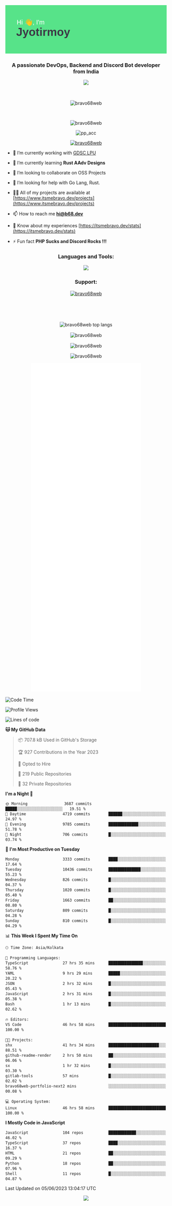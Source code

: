 <p align="center"><img src="header.png"></p>
<h3 align="center">A passionate DevOps, Backend and Discord Bot developer from India</h3>

<p align="center"><a href="https://discord.com/users/457039372009865226"><img src="https://lanyard-profile-readme.vercel.app/api/457039372009865226"></a></p>
                           
<br>
<p align="center"> <img src="https://komarev.com/ghpvc/?username=bravo68web&label=Profile%20views&color=0e75b6&style=flat" alt="bravo68web" /> </p>
<br>


<p align="center"><img src="https://github-profile-trophy.vercel.app/?username=bravo68web&theme=discord&column=3&row=2" alt="bravo68web" /> </p>
<p align="center"><img src="https://osu-embed.b68dev.xyz/pp_acc" alt="pp_acc" /> </p>

<p align="center"> <a href="https://twitter.com/bravo68web" target="blank"><img src="https://img.shields.io/twitter/follow/bravo68web?logo=twitter&style=for-the-badge" alt="bravo68web" /></a> </p>

- 🔭 I’m currently working with [GDSC LPU](https://gdsclpu.live/)

- 🌱 I’m currently learning **Rust AAdv Designs**

- 👯 I’m looking to collaborate on OSS Projects

- 🤝 I’m looking for help with Go Lang, Rust.

- 👨‍💻 All of my projects are available at [https://www.itsmebravo.dev/projects](https://www.itsmebravo.dev/projects)

<!-- - 💬 Ask me about **DF Techs** -->

- 📫 How to reach me **hi@b68.dev**

- 📄 Know about my experiences [https://itsmebravo.dev/stats](https://itsmebravo.dev/stats)

- ⚡ Fun fact **PHP Sucks and Discord Rocks !!!**

<h3 align="center">Languages and Tools:</h3>
<p align="center"> 
<img src="https://skillicons.dev/icons?i=aws,bash,c,cs,cpp,cloudflare,css,dart,devto,discord,bots,docker,electron,ember,emotion,express,fastapi,figma,firebase,flask,gcp,git,github,githubactions,go,gitlab,graphql,heroku,html,ai,ipfs,js,jest,linux,md,mastodon,mongodb,neovim,netlify,nextjs,nginx,nodejs,postgres,postman,powershell,py,react,redis,regex,replit,rocket,rust,sqlite,mysql,stackoverflow,styledcomponents,supabase,sentry,solidity,svg,tailwind,tauri,twitter,ts,unity,v,vercel,vim,vite,wasm,webpack,workers&perline=8&theme=dark" />
</p>

<h3 align="center">Support:</h3>
<p align="center"><a href="https://www.buymeacoffee.com/bravo68web"> <img align="center" src="https://cdn.buymeacoffee.com/buttons/v2/default-yellow.png" height="50" width="210" alt="bravo68web" /></a></p><br><br>
<br>

<p align="center"> <img align="center" src="https://github-readme-stats-sync.vercel.app/api/top-langs?username=bravo68web&count_private=true&show_icons=true&theme=radical&border_radius=10&&langs_count=10&layout=compact" alt="bravo68web top langs" /></p>

<p align="center"> <img align="center" src="https://github-readme-stats-sync.vercel.app/api?username=bravo68web&count_private=true&show_icons=true&theme=radical&border_radius=10" alt="bravo68web" /></p>

<p align="center"> <img align="center" src="https://github-readme-streak-stats.herokuapp.com?user=bravo68web&theme=dracula&hide_border=true" alt="bravo68web" /></p>

<p align="center"> <img align="center" src="https://github-readme-stats-sync.vercel.app/api/wakatime?username=bravo68web&count_private=true&show_icons=true&theme=aura_dark&border_radius=10&&langs_count=10&layout=compact&range=last_7_days" alt="bravo68web" /></p>

<p align="center"><img src="https://raw.githubusercontent.com/BRAVO68WEB/BRAVO68WEB/master/github-metrics.svg"></p>

<!--START_SECTION:waka-->
![Code Time](http://img.shields.io/badge/Code%20Time-4%2C831%20hrs%2041%20mins-blue)

![Profile Views](http://img.shields.io/badge/Profile%20Views-55-blue)

![Lines of code](https://img.shields.io/badge/From%20Hello%20World%20I%27ve%20Written-58.1%20million%20lines%20of%20code-blue)

**🐱 My GitHub Data** 

> 📦 707.8 kB Used in GitHub's Storage 
 > 
> 🏆 927 Contributions in the Year 2023
 > 
> 💼 Opted to Hire
 > 
> 📜 219 Public Repositories 
 > 
> 🔑 32 Private Repositories 
 > 
**I'm a Night 🦉** 

```text
🌞 Morning                3687 commits        █████░░░░░░░░░░░░░░░░░░░░   19.51 % 
🌆 Daytime                4719 commits        ██████░░░░░░░░░░░░░░░░░░░   24.97 % 
🌃 Evening                9785 commits        █████████████░░░░░░░░░░░░   51.78 % 
🌙 Night                  706 commits         █░░░░░░░░░░░░░░░░░░░░░░░░   03.74 % 
```
📅 **I'm Most Productive on Tuesday** 

```text
Monday                   3333 commits        ████░░░░░░░░░░░░░░░░░░░░░   17.64 % 
Tuesday                  10436 commits       ██████████████░░░░░░░░░░░   55.23 % 
Wednesday                826 commits         █░░░░░░░░░░░░░░░░░░░░░░░░   04.37 % 
Thursday                 1020 commits        █░░░░░░░░░░░░░░░░░░░░░░░░   05.40 % 
Friday                   1663 commits        ██░░░░░░░░░░░░░░░░░░░░░░░   08.80 % 
Saturday                 809 commits         █░░░░░░░░░░░░░░░░░░░░░░░░   04.28 % 
Sunday                   810 commits         █░░░░░░░░░░░░░░░░░░░░░░░░   04.29 % 
```


📊 **This Week I Spent My Time On** 

```text
🕑︎ Time Zone: Asia/Kolkata

💬 Programming Languages: 
TypeScript               27 hrs 35 mins      ███████████████░░░░░░░░░░   58.76 % 
YAML                     9 hrs 29 mins       █████░░░░░░░░░░░░░░░░░░░░   20.22 % 
JSON                     2 hrs 32 mins       █░░░░░░░░░░░░░░░░░░░░░░░░   05.43 % 
JavaScript               2 hrs 31 mins       █░░░░░░░░░░░░░░░░░░░░░░░░   05.38 % 
Bash                     1 hr 13 mins        █░░░░░░░░░░░░░░░░░░░░░░░░   02.62 % 

🔥 Editors: 
VS Code                  46 hrs 58 mins      █████████████████████████   100.00 % 

🐱‍💻 Projects: 
shx                      41 hrs 34 mins      ██████████████████████░░░   88.51 % 
github-readme-render     2 hrs 50 mins       ██░░░░░░░░░░░░░░░░░░░░░░░   06.06 % 
sx                       1 hr 32 mins        █░░░░░░░░░░░░░░░░░░░░░░░░   03.30 % 
gitlab-tools             57 mins             █░░░░░░░░░░░░░░░░░░░░░░░░   02.02 % 
bravo68web-portfolio-next2 mins              ░░░░░░░░░░░░░░░░░░░░░░░░░   00.08 % 

💻 Operating System: 
Linux                    46 hrs 58 mins      █████████████████████████   100.00 % 
```

**I Mostly Code in JavaScript** 

```text
JavaScript               104 repos           ████████████░░░░░░░░░░░░░   46.02 % 
TypeScript               37 repos            ████░░░░░░░░░░░░░░░░░░░░░   16.37 % 
HTML                     21 repos            ██░░░░░░░░░░░░░░░░░░░░░░░   09.29 % 
Python                   18 repos            ██░░░░░░░░░░░░░░░░░░░░░░░   07.96 % 
Shell                    11 repos            █░░░░░░░░░░░░░░░░░░░░░░░░   04.87 % 
```




 Last Updated on 05/06/2023 13:04:17 UTC
<!--END_SECTION:waka-->

<p align="center"><img src="https://bravo68web.me/images/header_.png"></p>

